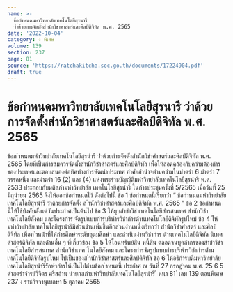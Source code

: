 ```yaml
---
name: >-
  ข้อกำหนดมหาวิทยาลัยเทคโนโลยีสุรนารี
  ว่าด้วยการจัดตั้งสำนักวิชาศาสตร์และศิลป์ดิจิทัล พ.ศ. 2565
date: '2022-10-04'
category: ง พิเศษ
volume: 139
section: 237
page: 81
source: 'https://ratchakitcha.soc.go.th/documents/17224904.pdf'
draft: true
---
```


# ข้อกำหนดมหาวิทยาลัยเทคโนโลยีสุรนารี ว่าด้วยการจัดตั้งสำนักวิชาศาสตร์และศิลป์ดิจิทัล พ.ศ. 2565

ข้อก ําหนดมหําวิทยําลัยเทคโนโลยีสุรนํารี ว่ําด้วยกํารจัดตั้งสํานักวิชําศําสตร์และศิลป์ดิจิทัล พ.ศ. 2565 โดยที่เป็นกํารสมควรจัดตั้งสํานักวิชําศําสตร์และศิลป์ดิจิทัล เพื่อให้สอดคล้องกับควํามต้องกําร ของประเทศและตอบสนองต่อทิศทํางกํารพัฒนําประเทศ อําศัยอํานําจตํามควํามในมําตรํา 6 มําตรํา 7 วรรคหนึ่ง และมําตรํา 16 (2) และ (4) แห่งพระรําชบัญญัติมหําวิทยําลัยเทคโนโลยีสุรนํารี พ.ศ. 2533 ประกอบกับมติสภํามหําวิทยําลัย เทคโนโลยีสุรนํารี ในกํารประชุมครั้งที่ 5/2565 เมื่อวันที่ 25 มิถุนํายน 2565 จึงให้ออกข้อกําหนดไว้ ดังต่อไปนี้ ข้อ 1 ข้อกําหนดนี้เรียกว่ํา “ ข้อกําหนดมหําวิทยําลัยเทคโนโลยีสุรนํารี ว่ําด้วยกํารจัดตั้ง ส ํานักวิชําศําสตร์และศิลป์ดิจิทัล พ.ศ. 2565 ” ข้อ 2 ข้อกําหนด นี้ให้ใช้บังคับตั้งแต่วันประกําศเป็นต้นไป ข้อ 3 ให้ยุบสําขําวิชําเทคโนโลยีสํารสนเทศ สํานักวิชําเทคโนโลยีสังคม และโครงกําร จัดรูปแบบกํารบริหํารวิชํากํารด้ํานเทคโนโลยีดิจิทัลรูปใหม่ ข้อ 4 ให้มหําวิทยําลัยเทคโนโลยีสุรนํารีมีส่วนงํานเพิ่มขึ้นอีกส่วนงํานหนึ่งเรียกว่ํา สํานักวิชําศําสตร์ และศิลป์ดิจิทัล เพื่อท ําหน้ําที่ให้กํารศึกษําระดับอุดมศึกษํา และดําเนินงํานวิชํากําร ด้ํานเทคโนโลยีดิจิทัล นิเทศศําสตร์ดิจิทัล และด้ํานอื่น ๆ ที่เกี่ยวข้อง ข้อ 5 ให้โอนทรัพย์สิน หนี้สิน ตลอดจนบุคลํากรของสําขําวิชําเทคโนโลยีสํารสนเทศ สํานักวิชําเทค โนโลยีสังคม และโครงกํารจัดรูปแบบกํารบริหํารวิชํากํารด้ํานเทคโนโลยีดิจิทัลรูปใหม่ ไปเป็นของส ํานักวิชําศําสตร์และศิลป์ดิจิทัล ข้อ 6 ให้อธิกํารบดีมหําวิทยําลัยเทคโนโลยีสุรนํารีรักษํากํารให้เป็นไปตํามข้อก ําหนดนี้ ประกําศ ณ วันที่ 27 กรกฎําคม พ.ศ. 25 6 5 ศําสตรําจํารย์วิจิตร ศรีสอ้ําน นํายกสภํามหําวิทยําลัยเทคโนโลยีสุรนํารี ้ หนา 81 ่ เลม 139 ตอนพิเศษ 237 ง ราชกิจจานุเบกษา 5 ตุลาคม 2565
